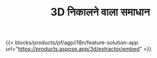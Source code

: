 ﻿---
title: 3D निकालने वाला समाधान 
weight: 7730
url: /hi/extractor
limit: 
description: 3D फ़ाइल को ऑटोडेस्क, Draco, Wavefront, 3D स्टूडियो और कई अन्य प्रारूपों में कनवर्ट करें
---
{{< blocks/products/pf/agp/i18n/feature-solution-app url="https://products.aspose.app/3d/extractor/embed" >}} 
